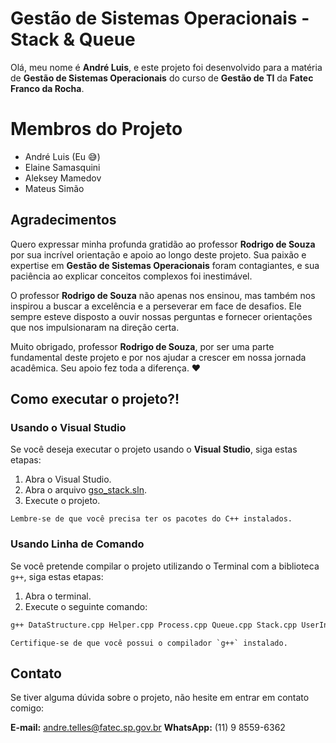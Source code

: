 # Gestão de Sistemas Operacionais - Stack & Queue

Olá, meu nome é **André Luis**, e este projeto foi desenvolvido para a matéria de **Gestão de Sistemas Operacionais** do curso de **Gestão de TI** da **Fatec Franco da Rocha**.


# Membros do Projeto

- André Luis (Eu 😅)
- Elaine Samasquini
- Aleksey Mamedov
- Mateus Simão

## Agradecimentos

Quero expressar minha profunda gratidão ao professor **Rodrigo de Souza** por sua incrível orientação e apoio ao longo deste projeto. Sua paixão e expertise em **Gestão de Sistemas Operacionais** foram contagiantes, e sua paciência ao explicar conceitos complexos foi inestimável.

O professor **Rodrigo de Souza** não apenas nos ensinou, mas também nos inspirou a buscar a excelência e a perseverar em face de desafios. Ele sempre esteve disposto a ouvir nossas perguntas e fornecer orientações que nos impulsionaram na direção certa.

Muito obrigado, professor **Rodrigo de Souza**, por ser uma parte fundamental deste projeto e por nos ajudar a crescer em nossa jornada acadêmica. Seu apoio fez toda a diferença. ❤️


## Como executar o projeto?!

### Usando o Visual Studio

Se você deseja executar o projeto usando o **Visual Studio**, siga estas etapas:

1. Abra o Visual Studio. 
2. Abra o arquivo [gso_stack.sln](https://github.com/DecolipAkira/gso_stack_queue/blob/master/gso_stack.sln).
3. Execute o projeto.

```Lembre-se de que você precisa ter os pacotes do C++ instalados.```

### Usando Linha de Comando


Se você pretende compilar o projeto utilizando o Terminal com a biblioteca `g++`, siga estas etapas:

1. Abra o terminal.
2. Execute o seguinte comando: 

```bash
g++ DataStructure.cpp Helper.cpp Process.cpp Queue.cpp Stack.cpp UserInterface.cpp main.cpp -o gso_stack
```

```Certifique-se de que você possui o compilador `g++` instalado.```

## Contato

Se tiver alguma dúvida sobre o projeto, não hesite em entrar em contato comigo:

**E-mail:** andre.telles@fatec.sp.gov.br
**WhatsApp:** (11) 9 8559-6362